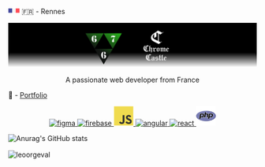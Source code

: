 <p><img src="flag_france.svg" alt="French flag" width="23" height="14"> 🇫🇷 - Rennes</p>

<img src="BannerRap.svg" alt="Mangemort Squad x Chrome Castle" width="auto" height="auto">

<p align="center">A passionate web developer from France</p>

🚀 - <a href="https://leoorgeval.web.app" target="_blank">Portfolio

<p align="center"> 
  <!-- Figma -->
  <a href="https://www.figma.com/" target="_blank" rel="noreferrer"> <img src="https://www.vectorlogo.zone/logos/figma/figma-icon.svg" alt="figma" width="40"           height="40"/> </a> 
  <!-- Firebase -->
  <a href="https://firebase.google.com/" target="_blank" rel="noreferrer"> <img src="https://www.vectorlogo.zone/logos/firebase/firebase-icon.svg" alt="firebase"       width="40" height="40"/> </a>
  <!-- JS -->
  <a href="https://developer.mozilla.org/en-US/docs/Web/JavaScript" target="_blank" rel="noreferrer"> <img                   
    src="https://raw.githubusercontent.com/devicons/devicon/master/icons/javascript/javascript-original.svg" alt="javascript" width="40" height="40"/> </a> 
  <!-- Angular -->
  <a href="https://angular.io" target="_blank" rel="noreferrer"> <img src="https://angular.io/assets/images/logos/angular/angular.svg" alt="angular" width="40"    
     height="40"/> </a>
  <!-- React -->
  <a href="https://reactjs.org/" target="_blank" rel="noreferrer"> <img src="https://raw.githubusercontent.com/devicons/devicon/master/icons/react/react-original-      wordmark.svg" alt="react" width="40" height="40"/> </a> 
  <!-- PHP -->
  <a href="https://www.php.net" target="_blank" rel="noreferrer"> <img src="https://raw.githubusercontent.com/devicons/devicon/master/icons/php/php-original.svg"       alt="php" width="40" height="40"/> </a> 
</p>

![Anurag's GitHub stats](https://github-readme-stats.vercel.app/api?username=LeoOrgeval&show_icons=true&theme=dracula)


<p><img align="center" src="https://github-readme-streak-stats.herokuapp.com/?user=leoorgeval&" alt="leoorgeval" /></p>
